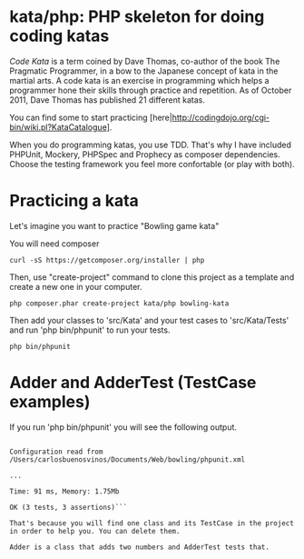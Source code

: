 kata/php: PHP skeleton for doing coding katas
=============================================

*Code Kata* is a term coined by Dave Thomas, co-author of the book
The Pragmatic Programmer, in a bow to the Japanese concept of kata
in the martial arts. A code kata is an exercise in programming which
helps a programmer hone their skills through practice and repetition.
As of October 2011, Dave Thomas has published 21 different katas.

You can find some to start practicing [here|http://codingdojo.org/cgi-bin/wiki.pl?KataCatalogue].

When you do programming katas, you use TDD. That's why I have included
PHPUnit, Mockery, PHPSpec and Prophecy as composer dependencies. Choose
the testing framework you feel more confortable (or play with both).

Practicing a kata
=================

Let's imagine you want to practice "Bowling game kata"

You will need composer

```curl -sS https://getcomposer.org/installer | php```

Then, use "create-project" command to clone this project as a template
and create a new one in your computer.

```php composer.phar create-project kata/php bowling-kata```

Then add your classes to 'src/Kata' and your test cases to
'src/Kata/Tests' and run 'php bin/phpunit' to run your tests.

```php bin/phpunit```

Adder and AdderTest (TestCase examples)
=======================================

If you run 'php bin/phpunit' you will see the following output.

```PHPUnit 3.8-gc4f2bcd by Sebastian Bergmann.

Configuration read from /Users/carlosbuenosvinos/Documents/Web/bowling/phpunit.xml

...

Time: 91 ms, Memory: 1.75Mb

OK (3 tests, 3 assertions)```

That's because you will find one class and its TestCase in the project
in order to help you. You can delete them.

Adder is a class that adds two numbers and AdderTest tests that.